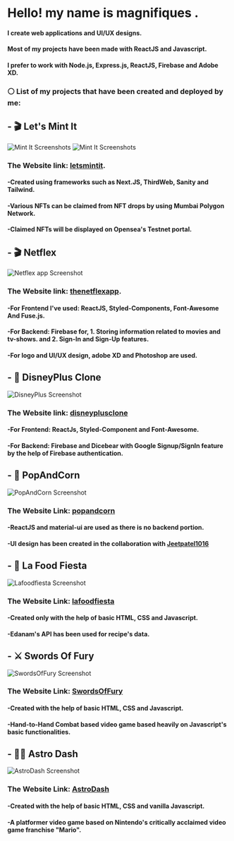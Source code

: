 #  Hello! my name is magnifiques .

#### I create web applications and UI/UX designs.
#### Most of my projects have been made with ReactJS and Javascript.
#### I prefer to work with Node.js, Express.js, ReactJS, Firebase and Adobe XD.



### ⚪ List of my projects that have been created and deployed by me: 

## - 🎬 Let's Mint It

  ![Mint It Screenshots](https://drive.google.com/uc?id=1Duy728KhZLyAQZhSb9Ew6kH8cQ04D5RJ)
  ![Mint It Screenshots](https://drive.google.com/uc?id=1y7cutu9dJW7eEimmojZOG4O89PAglbJm)
  
  ### The Website link: [letsmintit](https://letsmintit.vercel.app/).
  
  
  #### -Created using frameworks such as Next.JS, ThirdWeb, Sanity and Tailwind.
  #### -Various NFTs can be claimed from NFT drops by using Mumbai Polygon Network.
  #### -Claimed NFTs will be displayed on Opensea's Testnet portal.


## - 🎬 Netflex

  ![Netflex app Screenshot](https://drive.google.com/uc?id=1F1j997kcKaPt3jL-7tHQ1faMhEgOg5N_)
  
  ### The Website link: [thenetflexapp](https://thenetflexapp.vercel.app/).
  
  
  #### -For Frontend I've used: ReactJS, Styled-Components, Font-Awesome And Fuse.js.
  #### -For Backend: Firebase for, 1. Storing information related to movies and tv-shows. and 2. Sign-In and Sign-Up features.
  #### -For logo and UI/UX design, adobe XD and Photoshop are used.
  
  
## - 🎥 DisneyPlus Clone

  ![DisneyPlus Screenshot](https://drive.google.com/uc?id=1Pu7ACP9nrQ8si7gVUahrzJO9OgOufu_6)
  
  ### The Website link: [disneyplusclone](https://thedisneyplusclone.vercel.app)
  
  
  #### -For Frontend: ReactJs, Styled-Component and Font-Awesome.
  #### -For Backend: Firebase and Dicebear with Google Signup/SignIn feature by the help of Firebase authentication.


## - 🍿 PopAndCorn

  ![PopAndCorn Screenshot](https://drive.google.com/uc?id=1A-yFW7cks0XzmpgAYr_VqJJf4hFu3q1B)
  
  ### The Website Link: [popandcorn](https://popandcorn.netlify.app/)
  
  #### -ReactJS and material-ui are used as there is no backend portion.
  #### -UI design has been created in the collaboration with [Jeetpatel1016](https://github.com/JeetPatel1016)

## - 🍜 La Food Fiesta

  ![Lafoodfiesta Screenshot](https://drive.google.com/uc?id=1YA_0SsaxNU_hc2-Q40EQFS6GEvj5t9Z_)
  
  ### The Website Link: [lafoodfiesta](https://magnifiques.github.io/lafoodfiesta/)
  
  #### -Created only with the help of basic HTML, CSS and Javascript.
  #### -Edanam's API has been used for recipe's data.
  
## - ⚔ Swords Of Fury

  ![SwordsOfFury Screenshot](https://drive.google.com/uc?id=1ct9a3ndcTeK0ElKux3UjED4g5BLsaHVp)
  
  ### The Website Link: [SwordsOfFury](https://swordfight.netlify.app/)
  
  #### -Created with the help of basic HTML, CSS and Javascript.
  #### -Hand-to-Hand Combat based video game based heavily on Javascript's basic functionalities.
  
  
## - 👩‍🚀 Astro Dash

  ![AstroDash Screenshot](https://drive.google.com/uc?id=1sdWRTQtSMVmAxo2Hct3VX2Vpai1B0wOB)
  
  ### The Website Link: [AstroDash](https://theastrodash.netlify.app/)
  
  #### -Created with the help of basic HTML, CSS and vanilla Javascript.
  #### -A platformer video game based on Nintendo's critically acclaimed video game franchise "Mario".  
<!--
**magnifiques/magnifiques** is a ✨ _special_ ✨ repository because its `README.md` (this file) appears on your GitHub profile.

Here are some ideas to get you started:

- 🔭 I’m currently working on ...
- 🌱 I’m currently learning ...
- 👯 I’m looking to collaborate on ...
- 🤔 I’m looking for help with ...
- 💬 Ask me about ...
- 📫 How to reach me: ...
- 😄 Pronouns: ...
- ⚡ Fun fact: ...
-->

